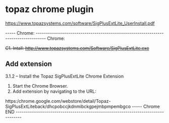# topaz chrome plugin

https://www.topazsystems.com/software/SigPlusExtLite_UserInstall.pdf

----- Chrome: -----------------------------------------------------------------------------------
Chrome:

<del>C1. Intall: http://www.topazsystems.com/Software/SigPlusExtLite.exe</del>

## Add extension

3.1.2 – Install the Topaz SigPlusExtLite Chrome Extension
1. Start the Chrome Browser.
2. Add extension by navigating to the URL:

https:/chrome.google.com/webstore/detail/Topaz-SigPlusExtLiteback/dhcpobccjkdnmibckgpejmbpmpembgco
----- Chrome END ---------------------------------------------------------------------------------
